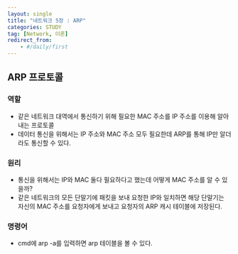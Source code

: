 ```yaml
---
layout: single
title: "네트워크 5장 : ARP"
categories: STUDY
tag: [Network, 이론]
redirect_from:
    - #/daily/first
---
```


## ARP 프로토콜
### 역할
- 같은 네트워크 대역에서 통신하기 위해 필요한 MAC 주소를 IP 주소를 이용해 알아내는 프로토콜
- 데이터 통신을 위해서는 IP 주소와 MAC 주소 모두 필요한데 ARP를 통해 IP만 알더라도 통신할 수 있다.

### 원리
- 통신을 위해서는 IP와 MAC 둘다 필요하다고 했는데 어떻게 MAC 주소를 알 수 있을까?
- 같은 네트워크의 모든 단말기에 패킷을 보내 요청한 IP와 일치하면 해당 단말기는 자신의 MAC 주소를 요청자에게 보내고 요청자의 ARP 캐시 테이블에 저장된다.

### 명령어
- cmd에 arp -a를 입력하면 arp 테이블을 볼 수 있다.